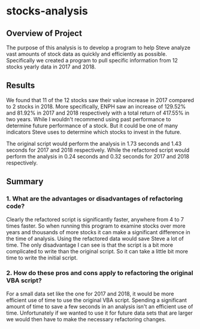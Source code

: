 # stocks-analysis

## Overview of Project

The purpose of this analysis is to develop a program to help Steve analyze vast amounts of stock data as quickly and efficiently as possible. Specifically we created a program to pull specific information from 12 stocks yearly data in 2017 and 2018.

## Results 

We found that 11 of the 12 stocks saw their value increase in 2017 compared to 2 stocks in 2018. More specifically, ENPH saw an increase of 129.52% and 81.92% in 2017 and 2018 respectively with a total return of 417.55% in two years. While I wouldn't recommend using past performance to determine future performance of a stock. But it could be one of many indicators Steve uses to determine which stocks to invest in the future.

The original script would perform the analysis in 1.73 seconds and 1.43 seconds for 2017 and 2018 respectively. While the refactored script would perform the analysis in   0.24 seconds and 0.32 seconds for 2017 and 2018 respectively. 

## Summary

### 1. What are the advantages or disadvantages of refactoring code?

Clearly the refactored script is significantly faster, anywhere from 4 to 7 times faster. So when running this program to examine stocks over more years and thousands of more stocks it can make a significant difference in the time of analysis. Using the refactored data would save Steve a lot of time. The only disadvantage I can see is that the script is a bit more complicated to write than the original script. So it can take a little bit more time to write the initial script.

### 2. How do these pros and cons apply to refactoring the original VBA script?

For a small data set like the one for 2017 and 2018, it would be more efficient use of time to use the original VBA script. Spending a significant amount of time to save a few seconds in an analysis isn't an efficient use of time. Unfortunately if we wanted to use it for future data sets that are larger we would then have to make the necessary refactoring changes.

